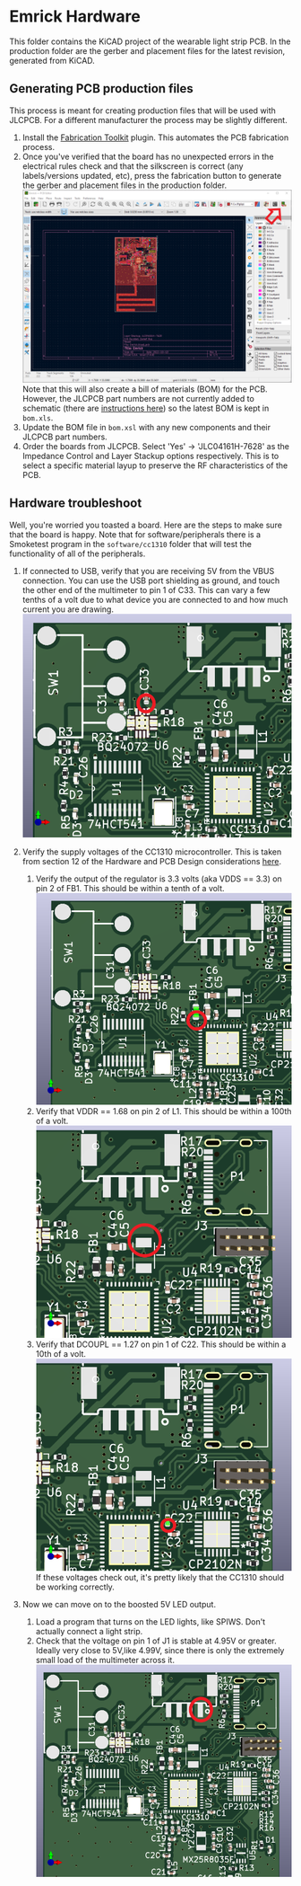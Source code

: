 # Emrick Hardware
This folder contains the KiCAD project of the wearable light strip PCB. 
In the production folder are the gerber and placement files for the latest 
revision, generated from KiCAD.

## Generating PCB production files
This process is meant for creating production files that will be used with JLCPCB.
For a different manufacturer the process may be slightly different. 

1. Install the [Fabrication Toolkit](https://github.com/bennymeg/JLC-Plugin-for-KiCad) plugin. This automates the PCB fabrication process. 
2. Once you've verified that the board has no unexpected errors in the electrical rules check and that the silkscreen is correct (any labels/versions updated, etc), press the fabrication button to generate the gerber and placement files in the production folder. 
![Screenshot of the PCBnew application with an arrow pointing at the fabrication button](images/production_button.png)
Note that this will also create a bill of materials (BOM) for the PCB. However, the JLCPCB part numbers are not currently added to schematic (there are [instructions here](https://jlcpcb.com/help/article/81-How-to-generate-the-BOM-and-Centroid-file-from-KiCAD)) so the latest BOM is kept in `bom.xls`. 
3. Update the BOM file in `bom.xsl` with any new components and their JLCPCB part numbers. 
4. Order the boards from JLCPCB. Select 'Yes' -> 'JLC04161H-7628' as the Impedance Control and Layer Stackup options respectively. This is to select a specific material layup to preserve the RF characteristics of the PCB. 

## Hardware troubleshoot
Well, you're worried you toasted a board. Here are the steps to make sure that the board is happy. Note that for software/peripherals there is a Smoketest program in the `software/cc1310` folder that will test the functionality of all of the peripherals. 

1. If connected to USB, verify that you are receiving 5V from the VBUS connection. You can use the USB port shielding as ground, and touch the other end of the multimeter to pin 1 of C33. This can vary a few tenths of a volt due to what device you are connected to and how much current you are drawing. 
![Render of C33 pin 1](images/5vc33.png)

2. Verify the supply voltages of the CC1310 microcontroller. This is taken from section 12 of the Hardware and PCB Design considerations [here](https://www.ti.com/lit/an/swra640g/swra640g.pdf). 
    1. Verify the output of the regulator is 3.3 volts (aka VDDS == 3.3) on pin 2 of FB1. This should be within a tenth of a volt. 
  ![Render of FB1 pin2](images/3v3fb1.png)
    2. Verify that VDDR == 1.68 on pin 2 of L1. This should be within a 100th of a volt.
  ![Render of L1 pin 2](images/1v68l1.png)
    3. Verify that DCOUPL == 1.27 on pin 1 of C22. This should be within a 10th of a volt. 
  ![Render of C22 pin 1](images/1v27c22.png)
If these voltages check out, it's pretty likely that the CC1310 should be working correctly. 

3. Now we can move on to the boosted 5V LED output. 
    1. Load a program that turns on the LED lights, like SPIWS. Don't actually connect a light strip. 
    2. Check that the voltage on pin 1 of J1 is stable at 4.95V or greater. Ideally very close to 5V,like 4.99V, since there is only the extremely small load of the multimeter across it. 
    ![Render of J1 pin 1](images/5vj1.png)




